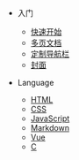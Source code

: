 * 入门

  * [快速开始](zh-cn/quickstart.md)
  * [多页文档](zh-cn/more-pages.md)
  * [定制导航栏](zh-cn/custom-navbar.md)
  * [封面](zh-cn/cover.md)


* Language
  * [HTML](Language/HTML/)
  * [CSS](Language)
  * [JavaScript](Language)
  * [Markdown](Language)
  * [Vue](Language)
  * [C](Language)